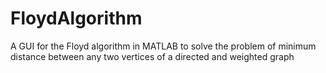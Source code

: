 # FloydAlgorithm
A GUI for the Floyd algorithm in MATLAB to solve the problem of minimum distance between any two vertices of a directed and weighted graph

